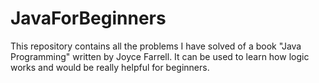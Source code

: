 # JavaForBeginners

This repository contains all the problems I have solved of a book "Java Programming" written by Joyce Farrell. It can be used to learn how logic works and would be really helpful for beginners.

